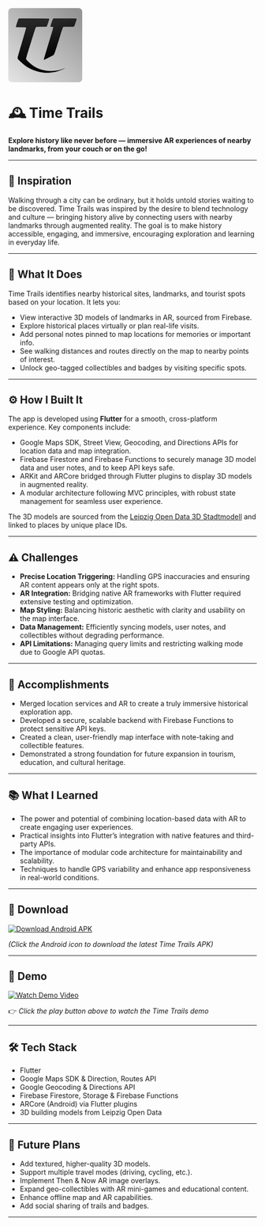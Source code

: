 <img src="https://github.com/Arjun-5/TimeTrails/blob/main/assets/icon/TTLogo.png" alt="Logo" width="150"/>

# 🕰️ Time Trails

**Explore history like never before — immersive AR experiences of nearby landmarks, from your couch or on the go!**

---

## 🚀 Inspiration

Walking through a city can be ordinary, but it holds untold stories waiting to be discovered. Time Trails was inspired by the desire to blend technology and culture — bringing history alive by connecting users with nearby landmarks through augmented reality. The goal is to make history accessible, engaging, and immersive, encouraging exploration and learning in everyday life.

---

## 🎯 What It Does

Time Trails identifies nearby historical sites, landmarks, and tourist spots based on your location. It lets you:

- View interactive 3D models of landmarks in AR, sourced from Firebase.  
- Explore historical places virtually or plan real-life visits.  
- Add personal notes pinned to map locations for memories or important info.  
- See walking distances and routes directly on the map to nearby points of interest.  
- Unlock geo-tagged collectibles and badges by visiting specific spots.

---

## ⚙️ How I Built It

The app is developed using **Flutter** for a smooth, cross-platform experience. Key components include:

- Google Maps SDK, Street View, Geocoding, and Directions APIs for location data and map integration.  
- Firebase Firestore and Firebase Functions to securely manage 3D model data and user notes, and to keep API keys safe.  
- ARKit and ARCore bridged through Flutter plugins to display 3D models in augmented reality.  
- A modular architecture following MVC principles, with robust state management for seamless user experience.

The 3D models are sourced from the [Leipzig Open Data 3D Stadtmodell](https://opendata.leipzig.de/dataset/3d-stadtmodell) and linked to places by unique place IDs.

---

## ⚠️ Challenges

- **Precise Location Triggering:** Handling GPS inaccuracies and ensuring AR content appears only at the right spots.  
- **AR Integration:** Bridging native AR frameworks with Flutter required extensive testing and optimization.  
- **Map Styling:** Balancing historic aesthetic with clarity and usability on the map interface.  
- **Data Management:** Efficiently syncing models, user notes, and collectibles without degrading performance.  
- **API Limitations:** Managing query limits and restricting walking mode due to Google API quotas.

---

## 🎉 Accomplishments

- Merged location services and AR to create a truly immersive historical exploration app.  
- Developed a secure, scalable backend with Firebase Functions to protect sensitive API keys.  
- Created a clean, user-friendly map interface with note-taking and collectible features.  
- Demonstrated a strong foundation for future expansion in tourism, education, and cultural heritage.

---

## 📚 What I Learned

- The power and potential of combining location-based data with AR to create engaging user experiences.  
- Practical insights into Flutter’s integration with native features and third-party APIs.  
- The importance of modular code architecture for maintainability and scalability.  
- Techniques to handle GPS variability and enhance app responsiveness in real-world conditions.

---

## 📱 Download

<a href="https://www.dl.dropboxusercontent.com/scl/fi/1t173ycfspuc7yv4z2bz4/Time-Trails.apk?rlkey=0gclbb0wwkve74mwzbowu61ut&e=1&st=vqelaojh&dl=0">
  <img src="https://upload.wikimedia.org/wikipedia/commons/d/d7/Android_robot.svg" alt="Download Android APK" width="80" />
</a>

*(Click the Android icon to download the latest Time Trails APK)*  

---

## 🎥 Demo

<a href="https://www.dropbox.com/scl/fi/YOUR_VIDEO_FILE.mp4?rlkey=xyz123&dl=0" target="_blank">
  <img src="https://upload.wikimedia.org/wikipedia/commons/b/b8/YouTube_play_button_icon_%282013%E2%80%932017%29.svg" width="80" alt="Watch Demo Video"/>
</a>

👉 *Click the play button above to watch the Time Trails demo*

---

## 🛠️ Tech Stack

- Flutter  
- Google Maps SDK & Direction, Routes API  
- Google Geocoding & Directions API  
- Firebase Firestore, Storage & Firebase Functions  
- ARCore (Android) via Flutter plugins  
- 3D building models from Leipzig Open Data

---

## 🧩 Future Plans

- Add textured, higher-quality 3D models.  
- Support multiple travel modes (driving, cycling, etc.).  
- Implement Then & Now AR image overlays.  
- Expand geo-collectibles with AR mini-games and educational content.  
- Enhance offline map and AR capabilities.  
- Add social sharing of trails and badges.

---
